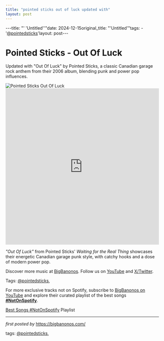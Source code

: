 ```yaml
---
title: "pointed sticks out of luck updated with"
layout: post
---
```

---title: "' 'Untitled''"date: 2024-12-15original_title: "'Untitled'"tags:  - '[@pointedsticks](/tags/pointedsticks/)'layout: post---<!-- Title of the Post --><h1 >Pointed Sticks - Out Of Luck</h1> <!-- Introductory Text --><p >Updated with "Out Of Luck" by Pointed Sticks, a classic Canadian garage rock anthem from their 2006 album, blending punk and power pop influences.</p> <!-- Featured Image --><div > <img src="https://i.scdn.co/image/ab67616d0000b273ac879a3f4a2164288f00a1aa" alt="Pointed Sticks Out Of Luck" /></div> <!-- YouTube Video Embed --><div > <iframe width="100%" height="514" src="https://www.youtube.com/embed/UBmMwBCCeL4" title="Pointed Sticks - Out Of Luck" frameborder="0" allow="accelerometer; autoplay; clipboard-write; encrypted-media; gyroscope; picture-in-picture; web-share" referrerpolicy="strict-origin-when-cross-origin" allowfullscreen></iframe></div> <!-- Song Information --><div > <p><em>"Out Of Luck"</em> from Pointed Sticks' *Waiting for the Real Thing* showcases their energetic Canadian garage punk style, with catchy hooks and a dose of modern power pop.</p></div> <!-- Footer Links --><div > <p>Discover more music at <a href="https://bigbanonos.com/" target="_blank">BigBanonos</a>. Follow us on <a href="https://www.youtube.com/[@BigBanonos](/tags/BigBanonos/)" target="_blank">YouTube</a> and <a href="https://x.com/bigbanonos" target="_blank">X/Twitter</a>.</p></div> <!-- Tags --><p >Tags: [@pointedsticks](/tags/pointedsticks/),</p><!--Subscribe and Playlist Links--><div>    <p>For more exclusive tracks not on Spotify, subscribe to <a href="https://www.youtube.com/[@BigBanonos](/tags/BigBanonos/)" target="_blank">BigBanonos on YouTube</a> and explore their curated playlist of the best songs <strong>[#NotOnSpotify](/tags/NotOnSpotify/)</strong>.</p>    <p><a href="https://www.youtube.com/playlist?list=PLtuNtuTatqI0kFahUCbtbfenC_ET5O_tr" target="_blank">Best Songs [#NotOnSpotify](/tags/NotOnSpotify/) Playlist<br /></a></p></div><hr /><p><em>first posted by</em> <a href="https://bigbanonos.com/" rel="noopener" target="_new">https://bigbanonos.com/</a></p><p>tags: [@pointedsticks](/tags/pointedsticks/),</p>